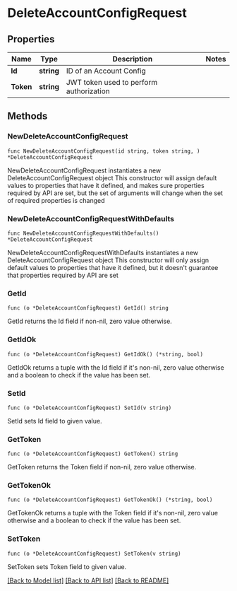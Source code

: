 # DeleteAccountConfigRequest

## Properties

Name | Type | Description | Notes
------------ | ------------- | ------------- | -------------
**Id** | **string** | ID of an Account Config | 
**Token** | **string** | JWT token used to perform authorization | 

## Methods

### NewDeleteAccountConfigRequest

`func NewDeleteAccountConfigRequest(id string, token string, ) *DeleteAccountConfigRequest`

NewDeleteAccountConfigRequest instantiates a new DeleteAccountConfigRequest object
This constructor will assign default values to properties that have it defined,
and makes sure properties required by API are set, but the set of arguments
will change when the set of required properties is changed

### NewDeleteAccountConfigRequestWithDefaults

`func NewDeleteAccountConfigRequestWithDefaults() *DeleteAccountConfigRequest`

NewDeleteAccountConfigRequestWithDefaults instantiates a new DeleteAccountConfigRequest object
This constructor will only assign default values to properties that have it defined,
but it doesn't guarantee that properties required by API are set

### GetId

`func (o *DeleteAccountConfigRequest) GetId() string`

GetId returns the Id field if non-nil, zero value otherwise.

### GetIdOk

`func (o *DeleteAccountConfigRequest) GetIdOk() (*string, bool)`

GetIdOk returns a tuple with the Id field if it's non-nil, zero value otherwise
and a boolean to check if the value has been set.

### SetId

`func (o *DeleteAccountConfigRequest) SetId(v string)`

SetId sets Id field to given value.


### GetToken

`func (o *DeleteAccountConfigRequest) GetToken() string`

GetToken returns the Token field if non-nil, zero value otherwise.

### GetTokenOk

`func (o *DeleteAccountConfigRequest) GetTokenOk() (*string, bool)`

GetTokenOk returns a tuple with the Token field if it's non-nil, zero value otherwise
and a boolean to check if the value has been set.

### SetToken

`func (o *DeleteAccountConfigRequest) SetToken(v string)`

SetToken sets Token field to given value.



[[Back to Model list]](../README.md#documentation-for-models) [[Back to API list]](../README.md#documentation-for-api-endpoints) [[Back to README]](../README.md)


